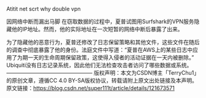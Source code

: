 Atitit net scrt  why double vpn

 

因网络中断而漏出马脚
在窃取数据的过程中，夏普试图用Surfshark的VPN服务隐藏他的IP地址。然而，他的实际地址在一次短暂的网络中断后暴露了出来。

为了隐藏他的恶意行为，夏普还修改了日志保留策略和其他文件，这些文件在随后的调查中彻底暴露了他的身份。法庭文件中写道：“夏普在AWS上的某些日志中应用了为期一天的生命周期保留政策，这使得入侵者的活动证据在一天内被删除。” Ubiquiti没有日志记录系统，因此他们无法检查攻击者访问了哪些数据或系统。
————————————————
版权声明：本文为CSDN博主「TerryChu1」的原创文章，遵循CC 4.0 BY-SA版权协议，转载请附上原文出处链接及本声明。
原文链接：https://blog.csdn.net/super111t/article/details/121673571
